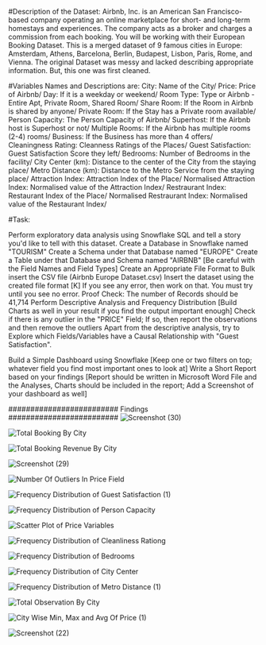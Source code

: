 #Description of the Dataset:
Airbnb, Inc. is an American San Francisco-based company operating an online marketplace for short- and long-term homestays and experiences. The company acts as a broker and charges a commission from each booking.
You will be working with their European Booking Dataset. This is a merged dataset of 9 famous cities in Europe:
Amsterdam, Athens, Barcelona, Berlin, Budapest, Lisbon, Paris, Rome, and Vienna.
The original Dataset was messy and lacked describing appropriate information. But, this one was first cleaned. 

#Variables Names and Descriptions are:
City: Name of the City/
Price: Price of Airbnb/
Day: If it is a weekday or weekend/
Room Type: Type or Airbnb - Entire Apt, Private Room, Shared Room/
Share Room: If the Room in Airbnb is shared by anyone/
Private Room: If the Stay has a Private room available/
Person Capacity: The Person Capacity of Airbnb/
Superhost: If the Airbnb host is Superhost or not/
Multiple Rooms: If the Airbnb has multiple rooms (2-4) rooms/
Business: If the Business has more than 4 offers/
Cleaningness Rating: Cleanness Ratings of the Places/
Guest Satisfaction: Guest Satisfaction Score they left/
Bedrooms: Number of Bedrooms in the facility/
City Center (km): Distance to the center of the City from the staying place/
Metro Distance (km): Distance to the Metro Service from the staying place/
Attraction Index: Attraction Index of the Place/
Normalised Attraction Index: Normalised value of the Attraction Index/
Restraurant Index: Restaurant Index of the Place/
Normalised Restraurant Index: Normalised value of the Restaurant Index/

#Task:

Perform exploratory data analysis using Snowflake SQL and tell a story you'd like to tell with this dataset.
Create a Database in Snowflake named "TOURISM"
Create a Schema under that Database named "EUROPE"
Create a Table under that Database and Schema named "AIRBNB" [Be careful with the Field Names and Field Types]
Create an Appropriate File Format to Bulk insert the CSV file (Airbnb Europe Dataset.csv)
Insert the dataset using the created file format [K]
If you see any error, then work on that. You must try until you see no error.
Proof Check: The number of Records should be 41,714
Perform Descriptive Analysis and Frequency Distribution [Build Charts as well in your result if you find the output important enough]
Check if there is any outlier in the "PRICE" Field; If so, then report the observations and then remove the outliers
Apart from the descriptive analysis, try to Explore which Fields/Variables have a Causal Relationship with "Guest Satisfaction".

Build a Simple Dashboard using Snowflake [Keep one or two filters on top; whatever field you find most important ones to look at]
Write a Short Report based on your findings [Report should be written in Microsoft Word File and the Analyses, Charts should be included in the report; Add a Screenshot of your dashboard as well]

######################### Findings #########################
![Screenshot (30)](https://github.com/PervejHosen/SQL-Projects/assets/117522848/7adab94b-f7a8-4168-9598-d15c940d19f3)


![Total Booking By City](https://github.com/PervejHosen/SQL-Projects/assets/117522848/9ab9ca80-bfbc-4c4b-89eb-05f29fd0191c)

![Total Booking Revenue By City ](https://github.com/PervejHosen/SQL-Projects/assets/117522848/4933b39d-dc54-4cc5-b3ee-d39fc1626435)

![Screenshot (29)](https://github.com/PervejHosen/SQL-Projects/assets/117522848/f2c96361-6318-4aca-81f4-a9adcf93b05e)

![Number Of Outliers In Price Field](https://github.com/PervejHosen/SQL-Projects/assets/117522848/3a6559a5-b2e6-4e2a-aedc-b96c1c0599a6)



![Frequency Distribution of Guest Satisfaction (1)](https://github.com/PervejHosen/SQL-Projects/assets/117522848/d5f3ad19-1e63-42af-9df4-fea2523ee92e)

![Frequency Distribution of Person Capacity](https://github.com/PervejHosen/SQL-Projects/assets/117522848/3b506a37-8080-477a-ba66-d94013393ae3)

![Scatter Plot of Price Variables](https://github.com/PervejHosen/SQL-Projects/assets/117522848/420a4c70-9f71-4573-b695-e775e975939d)

![Frequency Distribution of Cleanliness Rationg](https://github.com/PervejHosen/SQL-Projects/assets/117522848/86acbe4f-9a64-4632-907d-a38190379dc3)

![Frequency Distribution of Bedrooms](https://github.com/PervejHosen/SQL-Projects/assets/117522848/c6842efe-a19d-431b-a195-9fb6f2fd55f9)

![Frequency Distribution of City Center](https://github.com/PervejHosen/SQL-Projects/assets/117522848/a8283acb-a9af-4d88-984c-f17d29e6d3b6)

![Frequency Distribution of Metro Distance (1)](https://github.com/PervejHosen/SQL-Projects/assets/117522848/1b4c53cb-93bf-452b-a9f1-19cbd2f4565f)


![Total Observation By City](https://github.com/PervejHosen/SQL-Projects/assets/117522848/cb7ab295-c973-4cdd-a907-ad5147655670)

![City Wise Min, Max and Avg Of Price (1)](https://github.com/PervejHosen/SQL-Projects/assets/117522848/6f53b0a9-5883-4ab5-8c40-e321dd371ded)

![Screenshot (22)](https://github.com/PervejHosen/SQL-Projects/assets/117522848/734b3147-1d7d-4e35-bd7e-4627338ddd8d)



